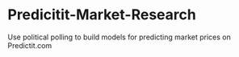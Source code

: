 # Predicitit-Market-Research
Use political polling to build models for predicting market prices on Predictit.com
